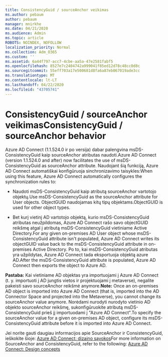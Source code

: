 ```yaml
---
title: ConsistencyGuid / sourceAnchor veikimas
ms.author: pebaum
author: pebaum
manager: mnirkhe
ms.date: 04/21/2020
ms.audience: Admin
ms.topic: article
ROBOTS: NOINDEX, NOFOLLOW
localization_priority: Normal
ms.collection: Adm_O365
ms.custom: ''
ms.assetid: 6a44f797-acc7-4cbe-aa5a-47e2581fabf5
ms.openlocfilehash: 8527e7c2404742a999041f85ed12d78c48cc0d8c
ms.sourcegitcommit: 55eff703a17e500681d8fa6a87eb067019ade3cc
ms.translationtype: MT
ms.contentlocale: lt-LT
ms.lasthandoff: 04/22/2020
ms.locfileid: "43705741"
---
```

# <a name="consistencyguid--sourceanchor-behavior"></a><span data-ttu-id="fb755-102">ConsistencyGuid / sourceAnchor veikimas</span><span class="sxs-lookup"><span data-stu-id="fb755-102">ConsistencyGuid / sourceAnchor behavior</span></span>

<span data-ttu-id="fb755-103">Azure AD Connect (1.1.524.0 ir po versija) dabar palengvina msDS-ConsistencyGuid kaip sourceAnchor atributas naudoti.</span><span class="sxs-lookup"><span data-stu-id="fb755-103">Azure AD Connect (version 1.1.524.0 and after) now facilitates the use of msDS-ConsistencyGuid as sourceAnchor attribute.</span></span> <span data-ttu-id="fb755-104">Naudojant šią funkciją, Azure AD Connect automatiškai konfigūruoja sinchronizavimo taisykles:</span><span class="sxs-lookup"><span data-stu-id="fb755-104">When using this feature, Azure AD Connect automatically configures the synchronization rules to:</span></span>
  
- <span data-ttu-id="fb755-105">Naudoti msDS-ConsistencyGuid kaip atributą sourceAnchor vartotojo objektų.</span><span class="sxs-lookup"><span data-stu-id="fb755-105">Use msDS-ConsistencyGuid as the sourceAnchor attribute for User objects.</span></span> <span data-ttu-id="fb755-106">ObjectGUID naudojamas kitų tipų objektams.</span><span class="sxs-lookup"><span data-stu-id="fb755-106">ObjectGUID is used for other object types.</span></span>
    
- <span data-ttu-id="fb755-107">Bet kurį vietinį AD vartotojo objektą, kurio msDS-ConsistencyGuid atributas neužpildomas, Azure AD Connect rašo savo objectGUID reikšmę atgal į atributą msDS-ConsistencyGuid vietiniame Active Directory.</span><span class="sxs-lookup"><span data-stu-id="fb755-107">For any given on-premises AD User object whose msDS-ConsistencyGuid attribute isn't populated, Azure AD Connect writes its objectGUID value back to the msDS-ConsistencyGuid attribute in on-premises Active Directory.</span></span> <span data-ttu-id="fb755-108">Po to, kai msDS-ConsistencyGuid atributas yra užpildytas, Azure AD Connect tada eksportuoja objektą azure AD.</span><span class="sxs-lookup"><span data-stu-id="fb755-108">After the msDS-ConsistencyGuid attribute is populated, Azure AD Connect then exports the object to Azure AD.</span></span>
    
 <span data-ttu-id="fb755-109">**Pastaba:** Kai vietiniame AD objektas yra importuojami į Azure AD Connect (t. y. importuoti į AD jungtis vietos ir projektuojami į metaverse), negalite pakeisti savo sourceAnchor reikšmė anymore.</span><span class="sxs-lookup"><span data-stu-id="fb755-109">**Note:** Once an on-premises AD object is imported into Azure AD Connect (that is, imported into the AD Connector Space and projected into the Metaverse), you cannot change its sourceAnchor value anymore.</span></span> <span data-ttu-id="fb755-110">Norėdami nurodyti nurodyto vietinio AD objekto sourceAnchor reikšmę, sukonfigūruokite atributą msDS-ConsistencyGuid prieš jį importuodami į "Azure AD Connect".</span><span class="sxs-lookup"><span data-stu-id="fb755-110">To specify the sourceAnchor value for a given on-premises AD object, configure its msDS-ConsistencyGuid attribute before it is imported into Azure AD Connect.</span></span> 
  
<span data-ttu-id="fb755-111">Jei norite gauti daugiau informacijos apie SourceAnchor ir ConsistencyGuid, ieškokite šioje: [Azure AD Connect: dizaino sąvokos](https://docs.microsoft.com/azure/active-directory/connect/active-directory-aadconnect-design-concepts)</span><span class="sxs-lookup"><span data-stu-id="fb755-111">For more information on SourceAnchor and ConsistencyGuid, refer to the following: [Azure AD Connect: Design concepts](https://docs.microsoft.com/azure/active-directory/connect/active-directory-aadconnect-design-concepts)</span></span>
  

